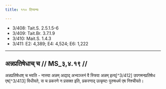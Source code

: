 ```yaml
---
title: ११० टिप्पन्यः

---
```

- 3/408: Tait.S. 2.5.1.5-6
- 3/409: Tait.Br. 3.7.1.9
- 3/410: Mait.S. 1.4.3
- 3/411: E2: 4,389; E4: 4,524; E6: 1,222

____________________________________________


## अन्नप्रतिषेधाच् च // MS_३,४.१९ //

अन्नप्रतिषेधश् च भवति - नास्या अन्नम् अद्याद् अभ्यञ्जनं वै स्त्रिया अन्नम् इत्य्[^3/412] उपगमनप्रतिषेध एष[^3/413] विधीयते, स च प्रकरणे न प्रसक्त इति, प्रकरणाद् उत्कृष्टः पुरुषधर्म एष निश्चीयते।
